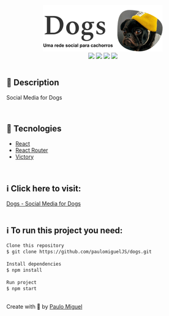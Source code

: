 <div align='center'>
<img src='./Readme/logo_readme.png'>

<div>
    <img src="https://img.shields.io/github/repo-size/paulomigueljs/dogs">
    <img src="https://img.shields.io/github/last-commit/paulomigueljs/dogs">
    <img src="https://img.shields.io/github/languages/count/paulomigueljs/dogs">
    <img src="https://img.shields.io/github/languages/top/paulomigueljs/dogs">
</div>

</div>

</br>

<h2>🔖 Description</h2>

<p>Social Media for Dogs </p>

</br>

<h2>🚀 Tecnologies</h2>
<ul>
    <li><a href="https://create-react-app.dev/" target="_blank">React</a></li>
    <li><a href="https://reactrouter.com/" target="_blank">React Router</a></li>
    <li><a href="https://github.com/FormidableLabs/victory" target="_blank">Victory</a></li>
</ul>

<br>

<h2>ℹ️ Click here to visit:</h2>
<a href="https://dogs-paulomigueljs.vercel.app/" target="_blank">Dogs - Social Media for Dogs</a>

<br>
<br>

<h2>ℹ️ To run this project you need:</h2>

    Clone this repository
    $ git clone https://github.com/paulomiguelJS/dogs.git

    Install dependencies
    $ npm install

    Run project
    $ npm start

<br>
Create with 💙 by <a href="https://github.com/paulomiguelJS/dogs" target="_blank">Paulo Miguel</a></p>
